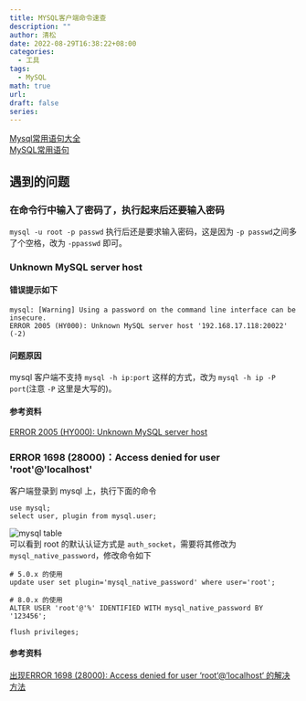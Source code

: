 ```yaml
---
title: MYSQL客户端命令速查
description: ""
author: 清松
date: 2022-08-29T16:38:22+08:00
categories:
  - 工具
tags:
  - MySQL
math: true
url: 
draft: false
series:
---
```

[Mysql常用语句大全](https://zhuanlan.zhihu.com/p/91032512)  
[MySQL常用语句](https://blog.csdn.net/weixin_57109262/article/details/122368376)  
## 遇到的问题
### 在命令行中输入了密码了，执行起来后还要输入密码
`mysql -u root -p passwd` 执行后还是要求输入密码，这是因为 `-p passwd`之间多了个空格，改为 `-ppasswd` 即可。
### Unknown MySQL server host
#### 错误提示如下
```
mysql: [Warning] Using a password on the command line interface can be insecure.
ERROR 2005 (HY000): Unknown MySQL server host '192.168.17.118:20022' (-2)
```
#### 问题原因
mysql 客户端不支持 `mysql -h ip:port` 这样的方式，改为 `mysql -h ip -P port`(注意 `-P` 这里是大写的)。  
#### 参考资料
[ERROR 2005 (HY000): Unknown MySQL server host](https://blog.csdn.net/longxibendi/article/details/6456024)  

### ERROR 1698 (28000)：Access denied for user 'root'@'localhost'
客户端登录到 mysql 上，执行下面的命令
```
use mysql;
select user, plugin from mysql.user;
```
![mysql table]()  
可以看到 root 的默认认证方式是 `auth_socket`，需要将其修改为 `mysql_native_password`，修改命令如下
```
# 5.0.x 的使用
update user set plugin='mysql_native_password' where user='root';

# 8.0.x 的使用
ALTER USER 'root'@'%' IDENTIFIED WITH mysql_native_password BY '123456';

flush privileges;
```
#### 参考资料
[出现ERROR 1698 (28000): Access denied for user ‘root‘@‘localhost‘ 的解决方法](https://blog.csdn.net/weixin_47872288/article/details/122281840)
